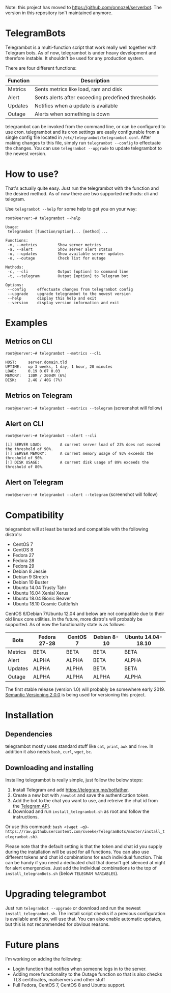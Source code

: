 Note: this project has moved to https://github.com/onnozel/serverbot. The version in this repository isn't maintained anymore.

# TelegramBots
Telegrambot is a multi-function script that work really well together with Telegram bots. As of now, telegrambot is under heavy development and therefore instable. It shouldn't be used for any production system.

There are four different functions:

| Function | Description |
| --- | --- |
| Metrics | Sents metrics like load, ram and disk |
| Alert | Sents alerts after exceeding predefined thresholds |
| Updates | Notifies when a update is available |
| Outage | Alerts when something is down |

telegrambot can be invoked from the command line, or can be configured to use cron. telegrambot and its cron settings are easily configurable from a single config file located in `/etc/telegrambot/telegrambot.conf`. After making changes to this file, simply run `telegrambot --config` to effectuate the changes. You can use `telegrambot --upgrade` to update telegrambot to the newest version.

# How to use?
That's actually quite easy. Just run the telegrambot with the function and the desired method. As of now there are two supported methods: cli and telegram.

Use `telegrambot --help` for some help to get you on your way:
```
root@server:~# telegrambot --help

Usage:
 telegrambot [function/option]... [method]...

Functions:
 -m, --metrics         Show server metrics
 -a, --alert           Show server alert status
 -u, --updates         Show available server updates
 -o, --outage          Check list for outage

Methods:
 -c, --cli             Output [option] to command line
 -t, --telegram        Output [option] to Telegram bot

Options:
 --config     effectuate changes from telegrambot config
 --upgrade    upgrade telegrambot to the newest version
 --help       display this help and exit
 --version    display version information and exit
```

# Examples
## Metrics on CLI
```
root@server:~# telegrambot --metrics --cli

HOST:     server.domain.tld
UPTIME:   up 3 weeks, 1 day, 1 hour, 20 minutes
LOAD:     0.19 0.07 0.03
MEMORY:   130M / 2004M (6%)
DISK:     2.4G / 40G (7%)
```
## Metrics on Telegram
`root@server:~# telegrambot --metrics --telegram`
(screenshot will follow)

## Alert on CLI
```
root@server:~# telegrambot --alert --cli

[i] SERVER LOAD:        A current server load of 23% does not exceed the threshold of 90%.
[!] SERVER MEMORY:      A current memory usage of 93% exceeds the threshold of 90%.
[!] DISK USAGE:         A current disk usage of 89% exceeds the threshold of 80%.
```
## Alert on Telegram
`root@server:~# telegrambot --alert --telegram`
(screenshot will follow)

# Compatibility
telegrambot will at least be tested and compatible with the following distro's:

* CentOS 7
* CentOS 8
* Fedora 27
* Fedora 28
* Fedora 29
* Debian 8 Jessie
* Debian 9 Stretch
* Debian 10 Buster
* Ubuntu 14.04 Trusty Tahr
* Ubuntu 16.04 Xenial Xerus
* Ubuntu 18.04 Bionic Beaver
* Ubuntu 18.10 Cosmic Cuttlefish

CentOS 6/Debian 7/Ubuntu 12.04 and below are not compatible due to their old linux core utilities. In the future, more distro's will probably be supported. As of now the functionality state is as follows:

| Bots | Fedora 27-28 | CentOS 7 | Debian 8-10 | Ubuntu 14.04-18.10 |
| --- | --- | --- | --- | --- |
| Metrics | BETA | BETA | BETA | BETA |
| Alert | ALPHA | ALPHA | BETA | ALPHA |
| Updates | ALPHA | ALPHA | BETA | BETA |
| Outage | ALPHA | ALPHA | ALPHA | ALPHA |

The first stable release (version 1.0) will probably be somewhere early 2019. [Semantic Versioning 2.0.0](https://semver.org/) is being used for versioning this project.

# Installation
## Dependencies
telegrambot mostly uses standard stuff like `cat`, `print`, `awk` and `free`. In addition it also needs `bash`, `curl`, `wget`, `bc`.

## Downloading and installing
Installing telegrambot is really simple, just follow the below steps:

1. Install Telegram and add https://telegram.me/botfather.
2. Create a new bot with `/newbot` and save the authentication token.
3. Add the bot to the chat you want to use, and retreive the chat id from the [Telegram API](https://api.telegram.org/bot***AUTHENTICATION_TOKEN***/getUpdates).
4. Download and run `install_telegrambot.sh` as root and follow the instructions.

Or use this command: `bash <(wget -qO- https://raw.githubusercontent.com/sveeke/TelegramBots/master/install_telegrambot.sh)`.

Please note that the default setting is that the token and chat id you supply during the installation will be used for all functions. You can also use different tokens and chat id combinations for each individual function. This can be handy if you need a dedicated chat that doesn't get silenced at night for alert emergencies. Just add the individual combinations to the top of `install_telegramBots.sh` (below `TELEGRAM VARIABLES`).

# Upgrading telegrambot
Just run `telegrambot --upgrade` or download and run the newest `install_telegrambot.sh`. The install script checks if a previous configuration is available and if so, will use that. You can also enable automatic updates, but this is not recommended for obvious reasons.

# Future plans
I'm working on adding the following:

* Login function that notifies when someone logs in to the server.
* Adding more functionality to the Outage function so that is also checks TLS certificates, mailservers and other stuff
* Full Fedora, CentOS 7, CentOS 8 and Ubuntu support.
